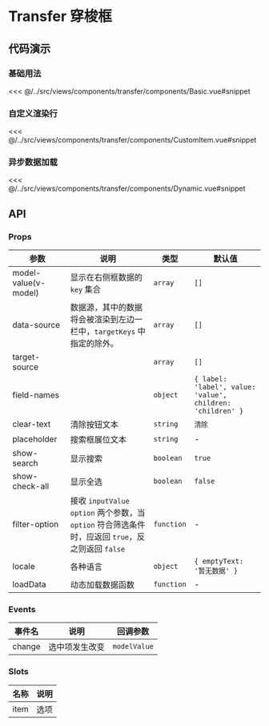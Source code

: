 # Transfer 穿梭框

## 代码演示

### 基础用法

<<< @/../src/views/components/transfer/components/Basic.vue#snippet

### 自定义渲染行

<<< @/../src/views/components/transfer/components/CustomItem.vue#snippet

### 异步数据加载

<<< @/../src/views/components/transfer/components/Dynamic.vue#snippet

## API

### Props

| 参数<img width="150"/> | 说明                                                                                               | 类型       | 默认值                                                     |
| ---------------------- | -------------------------------------------------------------------------------------------------- | ---------- | ---------------------------------------------------------- |
| model-value(v-model)   | 显示在右侧框数据的 `key` 集合                                                                      | `array`    | `[]`                                                       |
| data-source            | 数据源，其中的数据将会被渲染到左边一栏中，`targetKeys` 中指定的除外。                              | `array`    | `[]`                                                       |
| target-source          |                                                                                                    | `array`    | `[]`                                                       |
| field-names            |                                                                                                    | `object`   | `{ label: 'label', value: 'value', children: 'children' }` |
| clear-text             | 清除按钮文本                                                                                       | `string`   | `清除`                                                     |
| placeholder            | 搜索框展位文本                                                                                     | `string`   | -                                                          |
| show-search            | 显示搜索                                                                                           | `boolean`  | `true`                                                     |
| show-check-all         | 显示全选                                                                                           | `boolean`  | `false`                                                    |
| filter-option          | 接收 `inputValue` `option` 两个参数，当 `option` 符合筛选条件时，应返回 `true`，反之则返回 `false` | `function` | -                                                          |
| locale                 | 各种语言                                                                                           | `object`   | `{ emptyText: '暂无数据' }`                                |
| loadData               | 动态加载数据函数                                                                                   | `function` | -                                                          |

### Events

| 事件名 | 说明           | 回调参数     |
| ------ | -------------- | ------------ |
| change | 选中项发生改变 | `modelValue` |

### Slots

| 名称 | 说明 |
| ---- | ---- |
| item | 选项 |

